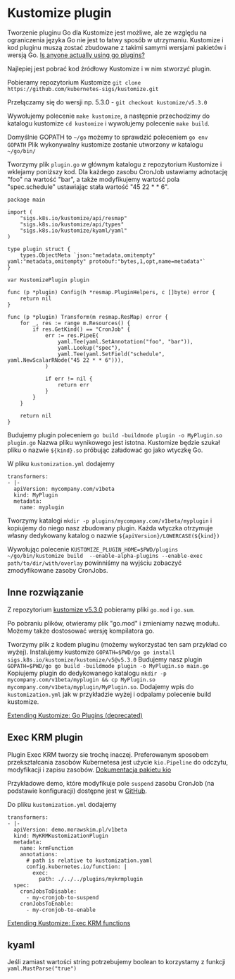 # Kustomize plugin

Tworzenie pluginu Go dla Kustomize jest możliwe, ale ze względu na ograniczenia języka Go nie jest to łatwy sposób w utrzymaniu.
Kustomize i kod pluginu muszą zostać zbudowane z takimi samymi wersjami pakietów i wersją Go. [Is anyone actually using go plugins?](https://www.reddit.com/r/golang/comments/b6h8qq/is_anyone_actually_using_go_plugins/?rdt=63604)

Najlepiej jest pobrać kod źródłowy Kustomize i w nim stworzyć plugin.

Pobieramy repozytorium Kustomize `git clone https://github.com/kubernetes-sigs/kustomize.git`

Przełączamy się do wersji np. 5.3.0 - `git checkout kustomize/v5.3.0`

Wywołujemy polecenie `make kustomize`, a następnie przechodzimy do katalogu kustomize `cd kustomize` i wywołujemy polecenie `make build`.

Domyślnie GOPATH to `~/go` możemy to sprawdzić poleceniem `go env GOPATH`
Plik wykonywalny kustomize zostanie utworzony w katalogu `~/go/bin/`

Tworzymy plik `plugin.go` w głównym katalogu z repozytorium Kustomize i wklejamy poniższy kod.
Dla każdego zasobu CronJob ustawiamy adnotację "foo" na wartość "bar", a także modyfikujemy wartość pola "spec.schedule" ustawiając stała wartość "45 22 * * 6".

```
package main

import (
	"sigs.k8s.io/kustomize/api/resmap"
	"sigs.k8s.io/kustomize/api/types"
	"sigs.k8s.io/kustomize/kyaml/yaml"
)

type plugin struct {
	types.ObjectMeta `json:"metadata,omitempty" yaml:"metadata,omitempty" protobuf:"bytes,1,opt,name=metadata"`
}

var KustomizePlugin plugin

func (p *plugin) Config(h *resmap.PluginHelpers, c []byte) error {
	return nil
}

func (p *plugin) Transform(m resmap.ResMap) error {
	for _, res := range m.Resources() {
		if res.GetKind() == "CronJob" {
			err := res.PipeE(
				yaml.Tee(yaml.SetAnnotation("foo", "bar")),
				yaml.Lookup("spec"),
				yaml.Tee(yaml.SetField("schedule", yaml.NewScalarRNode("45 22 * * 6"))),
			)

			if err != nil {
				return err
			}
		}
	}

	return nil
}

```

Budujemy plugin poleceniem `go build -buildmode plugin -o MyPlugin.so plugin.go`
Nazwa pliku wynikowego jest istotna.  Kustomize będzie szukał pliku o nazwie `${kind}.so` próbując załadować go jako wtyczkę Go.

W pliku `kustomization.yml` dodajemy

```
transformers:
- |-
  apiVersion: mycompany.com/v1beta
  kind: MyPlugin
  metadata:
    name: myplugin
```

Tworzymy katalogi `mkdir -p plugins/mycompany.com/v1beta/myplugin` i kopiujemy do niego nasz zbudowany plugin.
Każda wtyczka otrzymuje własny dedykowany katalog o nazwie `${apiVersion}/LOWERCASE(${kind})`

Wywołując polecenie `KUSTOMIZE_PLUGIN_HOME=$PWD/plugins ~/go/bin/kustomize build  --enable-alpha-plugins --enable-exec path/to/dir/with/overlay` powinniśmy na wyjściu zobaczyć zmodyfikowane zasoby CronJobs.

## Inne rozwiązanie

Z repozytorium [kustomize v5.3.0](https://github.com/kubernetes-sigs/kustomize/tree/kustomize/v5.3.0/plugin/builtin/secretgenerator) pobieramy pliki `go.mod` i `go.sum`.

Po pobraniu plików, otwieramy plik "go.mod" i zmieniamy nazwę modułu.
Możemy także dostosować wersję kompilatora go.

Tworzymy plik z kodem pluginu (możemy wykorzystać ten sam przykład co wyżej).
Instalujemy kustomize `GOPATH=$PWD/go go install sigs.k8s.io/kustomize/kustomize/v5@v5.3.0`
Budujemy nasz plugin `GOPATH=$PWD/go go build -buildmode plugin -o MyPlugin.so main.go`
Kopiujemy plugin do dedykowanego katalogu `mkdir -p mycompany.com/v1beta/myplugin && cp MyPlugin.so mycompany.com/v1beta/myplugin/MyPlugin.so`.
Dodajemy wpis do `kustomization.yml` jak w przykładzie wyżej i odpalamy polecenie build kustomize.

[Extending Kustomize: Go Plugins (deprecated)](https://kubectl.docs.kubernetes.io/guides/extending_kustomize/go_plugins/)

## Exec KRM plugin

Plugin Exec KRM tworzy sie trochę inaczej.
Preferowanym sposobem przekształcania zasobów Kubernetesa jest użycie `kio.Pipeline` do odczytu, modyfikacji i zapisu zasobów. [Dokumentacja pakietu kio](https://pkg.go.dev/sigs.k8s.io/kustomize/kyaml/kio#section-documentation)


Przykładowe demo, które modyfikuje pole `suspend` zasobu CronJob (na podstawie konfiguracji) dostępne jest w [GitHub](https://github.com/morawskim/go-projects/tree/main/kustomize).

Do pliku `kustomization.yml` dodajemy
```
transformers:
- |-
  apiVersion: demo.morawskim.pl/v1beta
  kind: MyKRMKustomizationPlugin
  metadata:
    name: krmFunction
    annotations:
      # path is relative to kustomization.yaml
      config.kubernetes.io/function: |
        exec:
          path: ./../../plugins/mykrmplugin
  spec:
    cronJobsToDisable:
      - my-cronjob-to-suspend
    cronJobsToEnable:
      - my-cronjob-to-enable

```

[Extending Kustomize: Exec KRM functions](https://kubectl.docs.kubernetes.io/guides/extending_kustomize/exec_krm_functions/)

## kyaml

Jeśli zamiast wartości string potrzebujemy boolean to korzystamy z funkcji `yaml.MustParse("true")`
